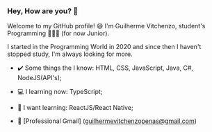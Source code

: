 ### Hey, How are you? 👋

Welcome to my GitHub profile! 😄
I'm Guilherme Vitchenzo, student's Programming 👨🏻‍💻 (for now Junior).

I started in the Programming World in 2020 and since then I haven't stopped study, I'm always looking for more.

- ✔️ Some things the I know: HTML, CSS, JavaScript, Java, C#, NodeJS(API's);
- 💻 I learning now: TypeScript;
- 💭 I want learning: ReactJS/React Native;

- 📧 [Professional Gmail] (guilhermevitchenzopenas@gmail.com)
